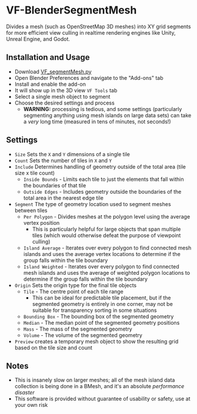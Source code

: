 # VF-BlenderSegmentMesh
Divides a mesh (such as OpenStreetMap 3D meshes) into XY grid segments for more efficient view culling in realtime rendering engines like Unity, Unreal Engine, and Godot.

## Installation and Usage

- Download [VF_segmentMesh.py](https://raw.githubusercontent.com/jeinselen/VF-BlenderSegmentMesh/main/VF_segmentMesh.py)
- Open Blender Preferences and navigate to the "Add-ons" tab
- Install and enable the add-on
- It will show up in the 3D view `VF Tools` tab
- Select a single mesh object to segment
- Choose the desired settings and process
	- **WARNING:** processing is tedious, and some settings (particularly segmenting anything using mesh islands on large data sets) can take a _very_ long time (measured in tens of minutes, not seconds!)

## Settings

- `Size` Sets the `X` and `Y` dimensions of a single tile
- `Count` Sets the number of tiles in `X` and `Y`
- `Include` Determines handling of geometry outside of the total area (tile size x tile count)
	- `Inside Bounds` - Limits each tile to just the elements that fall within the boundaries of that tile
	- `Outside Edges` - Includes geometry outside the boundaries of the total area in the nearest edge tile
- `Segment` The type of geometry location used to segment meshes between tiles
	- `Per Polygon` - Divides meshes at the polygon level using the average vertex position
		- This is particularly helpful for large objects that span multiple tiles (which would otherwise defeat the purpose of viewpoint culling)
	- `Island Average` - Iterates over every polygon to find connected mesh islands and uses the average vertex locations to determine if the group falls within the tile boundary
	- `Island Weighted` - Iterates over every polygon to find connected mesh islands and uses the average of weighted polygon locations to determine if the group falls within the tile boundary
- `Origin` Sets the origin type for the final tile objects
	- `Tile` - The centre point of each tile range
		- This can be ideal for predictable tile placement, but if the segmented geometry is entirely in one corner, may not be suitable for transparency sorting in some situations
	- `Bounding Box` - The bounding box of the segmented geometry
	- `Median` - The median point of the segmented geometry positions
	- `Mass` - The mass of the segmented geometry
	- `Volume` - The volume of the segmented geometry
- `Preview` creates a temporary mesh object to show the resulting grid based on the tile size and count



## Notes

- This is insanely slow on larger meshes; all of the mesh island data collection is being done in a BMesh, and it's an absolute _performance disaster_
- This software is provided without guarantee of usability or safety, use at your own risk
